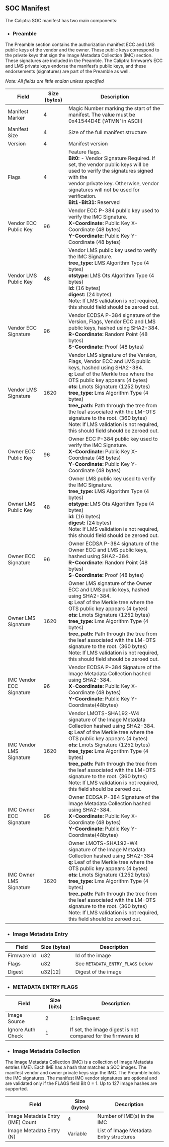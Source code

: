 ## SOC Manifest

The Caliptra SOC manifest has two main components:

- ### **Preamble**
 The Preamble section contains the authorization manifest ECC and LMS public keys of the vendor and the owner. These public keys correspond to the private keys that sign the Image Metadata Collection (IMC) section. These signatures are included in the Preamble. The Caliptra firmware’s ECC and LMS private keys endorse the manifest’s public keys, and these endorsements (signatures) are part of the Preamble as well.

 *Note: All fields are little endian unless specified*

| Field | Size (bytes) | Description|
|-------|--------------|------------|
| Manifest Marker | 4 | Magic Number marking the start of the manifest. The value must be 0x41544D4E (‘ATMN’ in ASCII)|
| Manifest Size | 4 | Size of the full manifest structure |
| Version | 4 | Manifest version |
| Flags | 4 | Feature flags.<br />**Bit0:** - Vendor Signature Required. If set, the vendor public keys will be used to verify the signatures signed with the <br />vendor private key. Otherwise, vendor signatures will not be used for verification.<br />**Bit1-Bit31:** Reserved  |
| Vendor ECC Public Key | 96 | Vendor ECC P-384 public key used to verify the IMC Signature. <br> **X-Coordinate:** Public Key X-Coordinate (48 bytes) <br> **Y-Coordinate:** Public Key Y-Coordinate (48 bytes) |
| Vendor LMS Public Key | 48 | Vendor LMS public key used to verify the IMC Signature. <br> **tree_type:** LMS Algorithm Type (4 bytes) <br> **otstype:** LMS Ots Algorithm Type (4 bytes) <br> **id:**  (16 bytes) <br> **digest:**  (24 bytes) <br> Note: If LMS validation is not required, this should field should be zeroed out.|
| Vendor ECC Signature | 96 | Vendor ECDSA P-384 signature of the Version, Flags, Vendor ECC and LMS public keys, hashed using SHA2-384. <br> **R-Coordinate:** Random Point (48 bytes) <br> **S-Coordinate:** Proof (48 bytes) |
| Vendor LMS Signature | 1620 | Vendor LMS signature of the Version, Flags, Vendor ECC and LMS public keys, hashed using SHA2-384. <br> **q:** Leaf of the Merkle tree where the OTS public key appears (4 bytes) <br> **ots:** Lmots Signature (1252 bytes) <br> **tree_type:** Lms Algorithm Type (4 bytes) <br> **tree_path:** Path through the tree from the leaf associated with the LM-OTS signature to the root. (360 bytes) <br> Note: If LMS validation is not required, this should field should be zeroed out.|
| Owner ECC Public Key | 96 | Owner ECC P-384 public key used to verify the IMC Signature. <br> **X-Coordinate:** Public Key X-Coordinate (48 bytes) <br> **Y-Coordinate:** Public Key Y-Coordinate (48 bytes) |
| Owner LMS Public Key | 48 | Owner LMS public key used to verify the IMC Signature. <br> **tree_type:** LMS Algorithm Type (4 bytes) <br> **otstype:** LMS Ots Algorithm Type (4 bytes) <br> **id:**  (16 bytes) <br> **digest:**  (24 bytes) <br> Note: If LMS validation is not required, this should field should be zeroed out.|
| Owner ECC Signature | 96 | Owner ECDSA P-384 signature of the Owner ECC and LMS public keys, hashed using SHA2-384. <br> **R-Coordinate:** Random Point (48 bytes) <br> **S-Coordinate:** Proof (48 bytes) |
| Owner LMS Signature | 1620 | Owner LMS signature of the Owner ECC and LMS public keys, hashed using SHA2-384. <br> **q:** Leaf of the Merkle tree where the OTS public key appears (4 bytes) <br> **ots:** Lmots Signature (1252 bytes) <br> **tree_type:** Lms Algorithm Type (4 bytes) <br> **tree_path:** Path through the tree from the leaf associated with the LM-OTS signature to the root. (360 bytes) <br> Note: If LMS validation is not required, this should field should be zeroed out.|
| IMC Vendor ECC Signature | 96 | Vendor ECDSA P-384 Signature of the Image Metadata Collection hashed using SHA2-384.<br />**X-Coordinate:** Public Key X-Coordinate (48 bytes)<br />**Y-Coordinate:** Public Key Y-Coordinate(48bytes) |
| IMC Vendor LMS Signature | 1620 | Vendor LMOTS-SHA192-W4 signature of the Image Metadata Collection hashed using SHA2-384.<br />**q:** Leaf of the Merkle tree where the OTS public key appears (4 bytes)<br />**ots:** Lmots Signature (1252 bytes)<br />**tree_type:** Lms Algorithm Type (4 bytes)<br />**tree_path:** Path through the tree from the leaf associated with the LM-OTS signature to the root. (360 bytes)<br />Note: If LMS validation is not required, this field should be zeroed out.  |
| IMC Owner ECC Signature  | 96 | Owner ECDSA P-384 Signature of the Image Metadata Collection hashed using SHA2-384.<br />**X-Coordinate:** Public Key X-Coordinate (48 bytes)<br />**Y-Coordinate:** Public Key Y-Coordinate(48bytes)  |
| IMC Owner LMS Signature  | 1620 | Owner LMOTS-SHA192-W4 signature of the Image Metadata Collection hashed using SHA2-384<br />**q:** Leaf of the Merkle tree where the OTS public key appears (4 bytes)<br />**ots:** Lmots Signature (1252 bytes)<br /> **tree_type:** Lms Algorithm Type (4 bytes)<br /> **tree_path:** Path through the tree from the leaf associated with the LM-OTS signature to the root. (360 bytes)<br /> Note: If LMS validation is not required, this field should be zeroed out. |

- ### **Image Metadata Entry**
| Field         | Size (bytes) | Description                      |
|---------------|--------------|----------------------------------|
| Firmware Id   | u32          | Id of the image                  |
| Flags         | u32          | See `METADATA_ENTRY_FLAGS` below |
| Digest        | u32[12]      | Digest of the image              |

- ### **METADATA ENTRY FLAGS**
| Field              | Size (bits) | Description |
|--------------------|-------------|-----------------|
| Image Source       | 2           | 1: InRequest    |
| Ignore Auth Check  | 1           | If set, the image digest is not compared for the firmware id |

- ### **Image Metadata Collection**
The Image Metadata Collection (IMC) is a collection of Image Metadata entries (IME). Each IME has a hash that matches a SOC images. The manifest vendor and owner private keys sign the IMC. The Preamble holds the IMC signatures. The manifest IMC vendor signatures are optional and are validated only if the FLAGS field Bit 0 = 1. Up to 127 image hashes are supported.

| Field | Size (bytes) | Description|
|-------|--------------|------------|
| Image Metadata Entry (IME) Count | 4 | Number of IME(s) in the IMC |
| Image Metadata Entry (N) | Variable | List of Image Metadata Entry structures |
